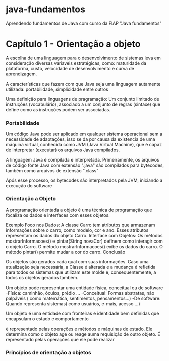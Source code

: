 # java-fundamentos
Aprendendo fundamentos de Java com curso da FIAP "Java fundamentos"

<h1>Capítulo 1 - Orientação a objeto</h1>
A escolha de uma linguagem para o desenvolvimento de sistemas leva em consideração diversas variaveis estratégicas, como: maturidade da plataforma, custo, velocidade de desenvolvimento e curva de aprendizagem.

A características que fazem com que Java seja uma linguagem autamente utilizada: portabilidade, simplicidade entre outros


Uma definição para linguagens de pragramação: Um conjunto limitado de instruções (vocabulário), associado a um conjunto de regras (sintaxe) que define como as instruções podem ser associadas.

<h3>Portabilidade</h3>
Um código Java pode ser aplicado em qualquer sistema operacional sem a necessidade de adaptações, isso se da por causa da existencia de uma máquina virtual, conhecida como JVM (Java Virtual Machine), que é capaz de interpretar (executar) os arquivos Java compilados. 

A linguagem Java é compilada e interpretada. Primeiramente, os arquivos de código fonte Java com extensão ".java" são compilados para bytecodes, também como arquivos de extensão ".class"

Após esse processo, os bytecodes são interpretados pela JVM, iniciando a execução do software

<h3>Orientação a Objeto</h3>
A programação orientada a objeto é uma técnica de programação que focaliza os dados e interfaces com esses objetos. 

Exemplo
Foco nos Dados: A classe Carro tem atributos que armazenam informações sobre o carro, como modelo, cor e ano. Esses atributos representam os dados do objeto Carro.
Interface com Objetos: Os métodos mostrarInformacoes() e pintar(String novaCor) definem como interagir com o objeto Carro.
O método mostrarInformacoes() exibe os dados do carro.
O método pintar() permite mudar a cor do carro.
Conclusão

Os objetos são gerados cada qual com suas informações. Caso uma atualização seja necessária, a Classe é alterada e a mudança é refletida para todos os sistemas que utilizam este molde e, consequentemente, a todos os objetos gerados também.

Um objeto pode representar uma entidade física, conceitual ou de software
-Física: caminhão, óculos, prédio ...
-Conceitual: Formas abstratas, não palpáveis ( como matemática, sentimentos, pensamentos...)
-De software: Quando representa sistemas( como usuários, e-mais, acesso ...)

Um objeto é uma entidade com fronteiras e identidade bem definidas que encapsulam o estado e comportamento

è representado pelas operações e métodos e máquinas de estado. Ele determina como o objeto age ou reage auma requisição de outro objeto. É representado pelas operações que ele pode realizar

<h3>Princípios de orientação a objetos</h3>
